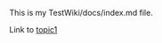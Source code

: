 This is my TestWiki/docs/index.md file.

Link to [topic1](https://github.com/bfasching/TestWiki/docs/subdir/topic1.md)
